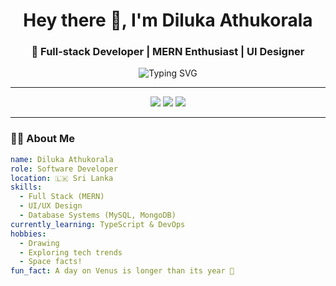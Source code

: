 <!-- Stylish Intro -->
<h1 align="center">Hey there 👋, I'm Diluka Athukorala</h1>
<h3 align="center">🚀 Full-stack Developer | MERN Enthusiast | UI Designer</h3>

<p align="center">
  <img src="https://readme-typing-svg.demolab.com?font=Fira+Code&duration=4000&pause=800&color=00FEEF&center=true&vCenter=true&width=435&lines=Turning+Ideas+into+Reality;Building+Modern+Web+Apps;Learning+Something+New+Every+Day" alt="Typing SVG" />
</p>

---

<!-- Badges -->
<p align="center">
  <a href="mailto:dilukaathukorala@gmail.com"><img src="https://img.shields.io/badge/Email-dilukaathukorala%40gmail.com-D14836?style=for-the-badge&logo=gmail&logoColor=white"/></a>
  <a href="https://linkedin.com/in/diluka athukorala"><img src="https://img.shields.io/badge/LinkedIn-Diluka-blue?style=for-the-badge&logo=linkedin"/></a>
  <a href="https://instagram.com/diluka_athukorala"><img src="https://img.shields.io/badge/Instagram-%23E4405F.svg?style=for-the-badge&logo=instagram&logoColor=white"/></a>
</p>

---

### 👨‍💻 About Me

```yaml
name: Diluka Athukorala
role: Software Developer
location: 🇱🇰 Sri Lanka
skills:
  - Full Stack (MERN)
  - UI/UX Design
  - Database Systems (MySQL, MongoDB)
currently_learning: TypeScript & DevOps
hobbies:
  - Drawing
  - Exploring tech trends
  - Space facts!
fun_fact: A day on Venus is longer than its year 🌌
